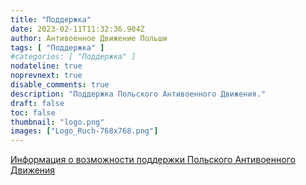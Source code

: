 ```yaml
---
title: "Поддержка"
date: 2023-02-11T11:32:36.904Z
author: Антивоенное Движение Польши
tags: [ "Поддержка" ]
#categories: [ "Поддержка" ]
nodateline: true
noprevnext: true
disable_comments: true
description: "Поддержка Польского Антивоенного Движения."
draft: false
toc: false
thumbnail: "logo.png"
images: ["Logo_Ruch-768x768.png"]
---
```

[Информация о возможности поддержки Польского Антивоенного Движения](https://polskiruchantywojenny.com/pokoj-i-wolnosc/wsparcie/ "Страница поддержки Польского Антивоенного Движения")
